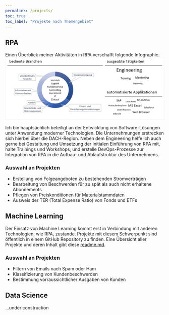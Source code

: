 ```yaml
---
permalink: /projects/
toc: true
toc_label: "Projekte nach Themengebiet"
---
```


<h2 id='projects-robotic-process-automation'>RPA</h2>
<p>
Einen &Uuml;berblick meiner Aktivit&auml;ten in RPA verschafft folgende Infographic.
<img src='../assets/images/project.rpa.infographic.png' alt='RPA infographic' />
</p>
<p>
Ich bin haupts&auml;chlich beteiligt an der Entwicklung von Software-L&ouml;sungen unter Anwendung moderner Technologien. Die Unternehmungen erstrecken sich hierbei &uuml;ber die DACH-Region. Neben dem Engineering helfe ich auch gerne bei Gestaltung und Umsetzung der initialen Einf&uuml;hrung von RPA mit, halte Trainings und Workshops, und erstelle DevOps-Prozesse zur Integration von RPA in die Aufbau- und Ablaufstruktur des Unternehmens.
</p>
<h3 id='projects-robotic-process-automation-samples'>Auswahl an Projekten</h3>
<p>
<ul>
<li>Erstellung von Folgeangeboten zu bestehenden Stromvertr&auml;gen</li>
<li>Bearbeitung von Beschwerden f&uuml;r zu sp&auml;t als auch nicht erhaltene Abonnements</li>
<li>Pflegen von Preiskonditionen f&uuml;r Materialstammdaten</li>
<li>Ausweis der TER (Total Expense Ratio) von Fonds und ETFs</li>
</ul>
</p>

<h2 id='projects-machine-learning'>Machine Learning</h2>
<p>
Der Einsatz von Machine Learning kommt erst in Verbindung mit anderen Technologien, wie RPA, zustande. Projekte mit diesem Schwerpunkt sind &ouml;ffentlich in einem GitHub Repository zu finden. Eine &Uuml;bersicht aller Projekte und deren Inhalt gibt diese <a href='https://github.com/damilo/project.ml/blob/master/readme.md' target='_blank'>readme.md</a>.
</p>
<h3 id='projects-machine-learning-samples'>Auswahl an Projekten</h3>
<p>
<ul>
<li>Filtern von Emails nach Spam oder Ham</li>
<li>Klassifizierung von Kundenbeschwerden</li>
<li>Bestimmung vorraussichtlicher Ausgaben von Kunden</li>
</ul>
</p>

<h2 id='projects-data-science'>Data Science</h2>
<p>...under construction</p>